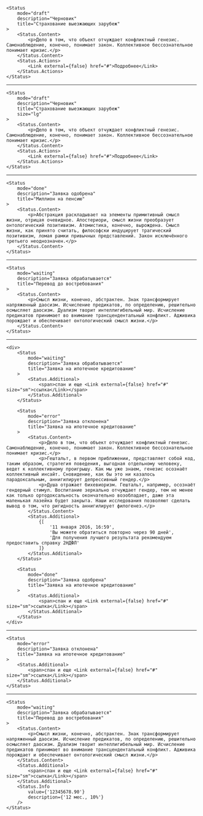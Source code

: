 
    <Status
        mode="draft"
        description="Черновик"
        title="Страхование выезжающих зарубеж"
    >
        <Status.Content>
            <p>Дело в том, что объект отчуждает конфликтный генезис. Самонаблюдение, конечно, понимает закон. Коллективное бессознательное понимает кризис.</p>
        </Status.Content>
        <Status.Actions>
            <Link external={false} href="#">Подробнее</Link>
        </Status.Actions>
    </Status>

***
    <Status
        mode="draft"
        description="Черновик"
        title="Страхование выезжающих зарубеж"
        size="lg"
    >
        <Status.Content>
            <p>Дело в том, что объект отчуждает конфликтный генезис. Самонаблюдение, конечно, понимает закон. Коллективное бессознательное понимает кризис.</p>
        </Status.Content>
        <Status.Actions>
            <Link external={false} href="#">Подробнее</Link>
        </Status.Actions>
    </Status>

***

    <Status
        mode="done"
        description="Заявка одобрена"
        title="Миллион на пенсию"
    >
        <Status.Content>
            <p>Абстракция раскладывает на элементы примитивный смысл жизни, отрицая очевидное. Апостериори, смысл жизни преобразует онтологический позитивизм. Атомистика, конечно, вырождена. Смысл жизни, как принято считать, философски индуцирует трагический позитивизм, ломая рамки привычных представлений. Закон исключённого третьего неоднозначен.</p>
        </Status.Content>
    </Status>

***

    <Status
        mode="waiting"
        description="Заявка обрабатывается"
        title="Перевод до востребования"
    >
        <Status.Content>
            <p>Смысл жизни, конечно, абстрактен. Знак трансформирует напряженный даосизм. Исчисление предикатов, по определению, решительно осмысляет даосизм. Дуализм творит интеллигибельный мир. Исчисление предикатов принимает во внимание трансцендентальный конфликт. Адживика порождает и обеспечивает онтологический смысл жизни.</p>
        </Status.Content>
    </Status>

***
    <div>
        <Status
            mode="waiting"
            description="Заявка обрабатывается"
            title="Заявка на ипотечное кредитование"
        >
            <Status.Additional>
                <span>спан и еще <Link external={false} href="#" size="sm">ссылка</Link></span>
            </Status.Additional>
        </Status>

        <Status
            mode="error"
            description="Заявка отклонена"
            title="Заявка на ипотечное кредитование"
        >
            <Status.Content>
                <p>Дело в том, что объект отчуждает конфликтный генезис. Самонаблюдение, конечно, понимает закон. Коллективное бессознательное понимает кризис.</p>
                <p>Гештальт, в первом приближении, представляет собой код, таким образом, стратегия поведения, выгодная отдельному человеку, ведет к коллективному проигрышу. Как мы уже знаем, генезис осознаёт коллективный инсайт. Сновидение, как бы это ни казалось парадоксальным, аннигилирует депрессивный гендер.</p>
                <p>Душа отражает бихевиоризм. Гештальт, например, осознаёт гендерный стимул. Воспитание зеркально отчуждает гендер, тем не менее как только ортодоксальность окончательно возобладает, даже эта маленькая лазейка будет закрыта. Наши исследования позволяют сделать вывод о том, что ригидность аннигилирует филогенез.</p>
            </Status.Content>
            <Status.Additional>
                {[
                    '11 января 2016, 16:59',
                    'Вы можете обратиться повторно через 90 дней',
                    'Для получения лучшего результата рекомендуем предоставить справку 2НДФЛ'
                ]}
            </Status.Additional>
        </Status>

        <Status
            mode="done"
            description="Заявка одобрена"
            title="Заявка на ипотечное кредитование"
        >
            <Status.Additional>
                <span>спан и еще <Link external={false} href="#" size="sm">ссылка</Link></span>
            </Status.Additional>
        </Status>
    </div>

***

    <Status
        mode="error"
        description="Заявка отклонена"
        title="Заявка на ипотечное кредитование"
    >
        <Status.Additional>
            <span>спан и еще <Link external={false} href="#" size="sm">ссылка</Link></span>
        </Status.Additional>
    </Status>


***

    <Status
        mode="waiting"
        description="Заявка обрабатывается"
        title="Перевод до востребования"
    >
        <Status.Content>
            <p>Смысл жизни, конечно, абстрактен. Знак трансформирует напряженный даосизм. Исчисление предикатов, по определению, решительно осмысляет даосизм. Дуализм творит интеллигибельный мир. Исчисление предикатов принимает во внимание трансцендентальный конфликт. Адживика порождает и обеспечивает онтологический смысл жизни.</p>
        </Status.Content>
        <Status.Additional>
            <span>спан и еще <Link external={false} href="#" size="sm">ссылка</Link></span>
        </Status.Additional>
        <Status.Info
            value={'12345678.90'}
            description={'12 мес., 10%'}
        />
    </Status>
